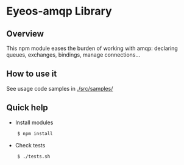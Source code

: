 Eyeos-amqp Library
==================

## Overview

This npm module eases the burden of working with amqp: declaring queues, exchanges, bindings, manage connections...

## How to use it

See usage code samples in [./src/samples/](./src/samples/)

## Quick help

* Install modules

```bash
	$ npm install
```

* Check tests

```bash
    $ ./tests.sh
```